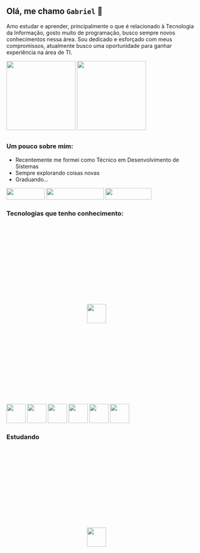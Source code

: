 ## Olá, me chamo `Gabriel` 👋

Amo estudar e aprender, principalmente o que é relacionado à Tecnologia da Informação, gosto muito de programação, busco sempre novos conhecimentos nessa área. Sou dedicado e esforçado com meus compromissos, atualmente busco uma oportunidade para ganhar experiência na área de TI.

<div style="display: inline_block">
  <img height="180em" src="https://github-readme-stats.vercel.app/api?username=biel-gt&show_icons=true&theme=transparent" />
  <img height="180em" src="https://github-readme-stats.vercel.app/api/top-langs/?username=biel-gt&layout=compact&show_icons=true&theme=transparent" />
</div>

##

### Um pouco sobre mim:
- Recentemente me formei como Técnico em Desenvolvimento de Sistemas
- Sempre explorando coisas novas
- Graduando...

<div style="display: inline_block">
  <a href="https://www.linkedin.com/in/bielgt/"><img width="100em" height="30em" src="https://img.shields.io/badge/LinkedIn-0077B5?style=for-the-badge&logo=linkedin&logoColor=white" /></a>
  <a href="mailto:gabrielsouzat2005@outlook.com"><img width="150em" height="30em" src="https://img.shields.io/badge/Microsoft_Outlook-0078D4?style=for-the-badge&logo=microsoft-outlook&logoColor=white" /></a>
  <a href="https://api.whatsapp.com/send?phone=5511976570086&text=Ol%C3%A1%20Gabriel,%20tudo%20bem?%20Peguei%20seu%20contato%20no%20GitHub"><img width="120em"  height="30em" src="https://img.shields.io/badge/WhatsApp-25D366?style=for-the-badge&logo=whatsapp&logoColor=white" /></a>
</div>

### Tecnologias que tenho conhecimento:
<div style="display: inline_block">
  <img width="50em" style="padding: 15em" src="https://cdn.jsdelivr.net/gh/devicons/devicon/icons/html5/html5-original.svg" />
  <img width="50em" style="margin: 0px auto" src="https://cdn.jsdelivr.net/gh/devicons/devicon/icons/css3/css3-original.svg" />
  <img width="50em" style="margin: 0px auto" src="https://icongr.am/simple/javascript.svg?size=128&color=currentColor&colored=true" />
  <img width="50em" style="margin: 0px auto" src="https://icongr.am/simple/php.svg?size=128&color=currentColor&colored=true" />
  <img width="50em" style="margin: 0px auto" src="https://icongr.am/simple/laravel.svg?size=128&color=currentColor&colored=true" />
  <img width="50em" style="margin: 0px auto" src="https://icongr.am/simple/mysql.svg?size=128&color=currentColor&colored=true" />
  <img width="50em" style="margin: 0px auto" src="https://icongr.am/simple/git.svg?size=128&color=currentColor&colored=true" />
</div>

### Estudando
<div style="display: inline_block">
  <img width="50em" style="padding: 15em" src="https://cdn.jsdelivr.net/gh/devicons/devicon/icons/java/java-original.svg" />
</div>
